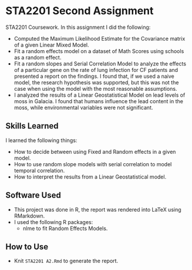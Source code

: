 # STA2201 Second Assignment

STA2201 Coursework. In this assignment I did the following:
- Computed the Maximum Likelihood Estimate for the Covariance matrix of a given Linear Mixed Model.
- Fit a random effects model on a dataset of Math Scores using schools as a random effect.
- Fit a random slopes and Serial Correlation Model to analyze the effects of a particular gene on the rate of lung infection for CF patients and presented a report on the findings. I found that, if we used a naive model, the research hypothesis was supported, but this was not the case when using the model with the most reasonable assumptions.
- I analyzed the results of a Linear Geostatistical Model on lead levels of moss in Galacia. I found that humans influence the lead content in the moss, while environmental variables were not significant. 

## Skills Learned
I learned the following things:
* How to decide between using Fixed and Random effects in a given model.
* How to use random slope models with serial correlation to model temporal correlation.
* How to interpret the results from a Linear Geostatistical model.

## Software Used
* This project was done in R, the report was rendered into LaTeX using RMarkdown.
* I used the following R packages:
	- nlme to fit Random Effects Models.

## How to Use
* Knit ```STA2201 A2.Rmd``` to generate the report.
